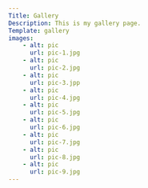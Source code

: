 ```yaml
---
Title: Gallery
Description: This is my gallery page.
Template: gallery
images:
    - alt: pic
      url: pic-1.jpg
    - alt: pic
      url: pic-2.jpg
    - alt: pic
      url: pic-3.jpp
    - alt: pic
      url: pic-4.jpg
    - alt: pic
      url: pic-5.jpg
    - alt: pic
      url: pic-6.jpg
    - alt: pic
      url: pic-7.jpg
    - alt: pic
      url: pic-8.jpg
    - alt: pic
      url: pic-9.jpg    
---
```

